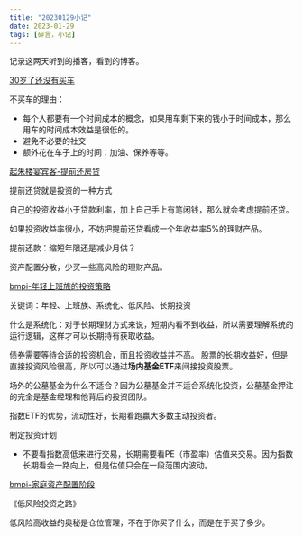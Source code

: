 ```yaml
---
title: "20230129小记"
date: 2023-01-29
tags: [碎言，小记]
---
```


记录这两天听到的播客，看到的博客。

[30岁了还没有买车](https://www.bilibili.com/video/BV1CY4y1R7Ad)

不买车的理由：

- 每个人都要有一个时间成本的概念，如果用车剩下来的钱小于时间成本，那么用车的时间成本效益是很低的。
- 避免不必要的社交 
- 额外花在车子上的时间：加油、保养等等。

[起朱楼宴宾客-提前还房贷](https://www.xiaoyuzhoufm.com/episode/631c10528212a6185470e3e3)

提前还贷就是投资的一种方式

自己的投资收益小于贷款利率，加上自己手上有笔闲钱，那么就会考虑提前还贷。

如果投资收益率很小，不妨把提前还贷看成一个年收益率5%的理财产品。

提前还款：缩短年限还是减少月供？

资产配置分散，少买一些高风险的理财产品。

[bmpi-年轻上班族的投资策略](https://www.bmpi.dev/money/investment-path-for-young/)

关键词：年轻、上班族、系统化、低风险、长期投资

什么是系统化：对于长期理财方式来说，短期内看不到收益，所以需要理解系统的运行逻辑，这样才可以长期持有获取收益。

债券需要等待合适的投资机会，而且投资收益并不高。
股票的长期收益好，但是直接投资风险很高，所以可以通过**场内基金ETF**来间接投资股票。

场外的公墓基金为什么不适合？因为公墓基金并不适合系统化投资，公墓基金押注的完全是基金经理和他背后的投资团队。

指数ETF的优势，流动性好，长期看跑赢大多数主动投资者。

制定投资计划
- 不要看指数高低来进行交易，长期需要看PE（市盈率）估值来交易。因为指数长期看会一路向上，但是估值只会在一段范围内波动。



[bmpi-家庭资产配置阶段](https://www.bmpi.dev/money/passive-income-protfolio/202104/)



《低风险投资之路》

低风险高收益的奥秘是仓位管理，不在于你买了什么，而是在于买了多少。

